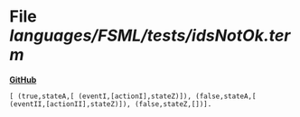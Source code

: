 # File _languages/FSML/tests/idsNotOk.term_
**[GitHub](https://github.com/softlang/yas/blob/master/languages/FSML/tests/idsNotOk.term)**
```
[ (true,stateA,[ (eventI,[actionI],stateZ)]), (false,stateA,[ (eventII,[actionII],stateZ)]), (false,stateZ,[])].
```
